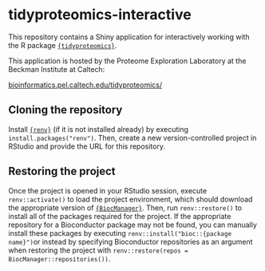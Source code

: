 # tidyproteomics-interactive

This repository contains a Shiny application for interactively working with the R package [`{tidyproteomics}`](https://github.com/jeffsocal/tidyproteomics).

This application is hosted by the Proteome Exploration Laboratory at the Beckman Institute at Caltech:

[bioinformatics.pel.caltech.edu/tidyproteomics/](bioinformatics.pel.caltech.edu/tidyproteomics/)

## Cloning the repository
Install [`{renv}`](https://github.com/rstudio/renv) (if it is not installed already) by executing `install.packages("renv")`. Then, create a new version-controlled project in RStudio and provide the URL for this repository. 

## Restoring the project
Once the project is opened in your RStudio session, execute `renv::activate()` to load the project environment, which should download the appropriate version of [`{BiocManager}`](https://github.com/Bioconductor/BiocManager). Then, run `renv::restore()` to install all of the packages required for the project. If the appropriate repository for a Bioconductor package may not be found, you can manually install these packages by executing `renv::install("bioc::{package name}")`or instead by specifying Bioconductor repositories as an argument when restoring the project with `renv::restore(repos = BiocManager::repositories())`. 
